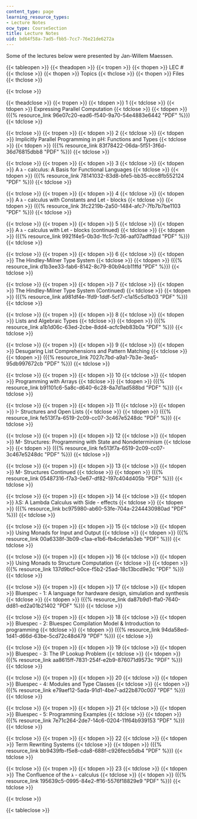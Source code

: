 ```yaml
---
content_type: page
learning_resource_types:
- Lecture Notes
ocw_type: CourseSection
title: Lecture Notes
uid: bd64f58a-7ad5-fbb5-7cc7-76e21de6272a
---
```


Some of the lectures below were presented by Jan-Willem Maessen.

{{< tableopen >}}
{{< theadopen >}}
{{< tropen >}}
{{< thopen >}}
LEC #
{{< thclose >}}
{{< thopen >}}
Topics
{{< thclose >}}
{{< thopen >}}
Files
{{< thclose >}}

{{< trclose >}}

{{< theadclose >}}
{{< tropen >}}
{{< tdopen >}}
1
{{< tdclose >}}
{{< tdopen >}}
Expressing Parallel Computation
{{< tdclose >}}
{{< tdopen >}}
({{% resource_link 96e07c20-ead6-f540-9a70-54e4883e6442 "PDF" %}})
{{< tdclose >}}

{{< trclose >}}
{{< tropen >}}
{{< tdopen >}}
2
{{< tdclose >}}
{{< tdopen >}}
Implicitly Parallel Programming in pH: Functions and Types
{{< tdclose >}}
{{< tdopen >}}
({{% resource_link 83f78422-06da-5f51-3f6d-36d76815dbb8 "PDF" %}})
{{< tdclose >}}

{{< trclose >}}
{{< tropen >}}
{{< tdopen >}}
3
{{< tdclose >}}
{{< tdopen >}}
A ג - calculus: A Basis for Functional Languages
{{< tdclose >}}
{{< tdopen >}}
({{% resource_link 78141032-83d8-bfe5-bb35-ecc8fb552124 "PDF" %}})
{{< tdclose >}}

{{< trclose >}}
{{< tropen >}}
{{< tdopen >}}
4
{{< tdclose >}}
{{< tdopen >}}
A ג - calculus with Constants and Let - blocks
{{< tdclose >}}
{{< tdopen >}}
({{% resource_link 3fc2219b-2a50-1484-afc7-7fb7b7be1103 "PDF" %}})
{{< tdclose >}}

{{< trclose >}}
{{< tropen >}}
{{< tdopen >}}
5
{{< tdclose >}}
{{< tdopen >}}
A ג - calculus with Let - blocks (continued)
{{< tdclose >}}
{{< tdopen >}}
({{% resource_link 9921f4e5-0b3d-1fc5-7c36-aaf07adffdad "PDF" %}})
{{< tdclose >}}

{{< trclose >}}
{{< tropen >}}
{{< tdopen >}}
6
{{< tdclose >}}
{{< tdopen >}}
The Hindley-Milner Type System
{{< tdclose >}}
{{< tdopen >}}
({{% resource_link d1b3ee33-fab6-8142-8c79-80b94cb11ffd "PDF" %}})
{{< tdclose >}}

{{< trclose >}}
{{< tropen >}}
{{< tdopen >}}
7
{{< tdclose >}}
{{< tdopen >}}
The Hindley-Milner Type System (Continued)
{{< tdclose >}}
{{< tdopen >}}
({{% resource_link a981df4e-1fd9-1ddf-5cf7-c1a15c5d1b03 "PDF" %}})
{{< tdclose >}}

{{< trclose >}}
{{< tropen >}}
{{< tdopen >}}
8
{{< tdclose >}}
{{< tdopen >}}
Lists and Algebraic Types
{{< tdclose >}}
{{< tdopen >}}
({{% resource_link a1b1d06c-63ed-2cbe-8dd4-acfc9eb83b0a "PDF" %}})
{{< tdclose >}}

{{< trclose >}}
{{< tropen >}}
{{< tdopen >}}
9
{{< tdclose >}}
{{< tdopen >}}
Desugaring List Comprehensions and Pattern Matching
{{< tdclose >}}
{{< tdopen >}}
({{% resource_link 7027c7bd-a9a1-7b3e-3ea5-95db997672cb "PDF" %}})
{{< tdclose >}}

{{< trclose >}}
{{< tropen >}}
{{< tdopen >}}
10
{{< tdclose >}}
{{< tdopen >}}
Programming with Arrays
{{< tdclose >}}
{{< tdopen >}}
({{% resource_link b91101c6-5a8c-d640-6c28-8a7d1ad588bd "PDF" %}})
{{< tdclose >}}

{{< trclose >}}
{{< tropen >}}
{{< tdopen >}}
11
{{< tdclose >}}
{{< tdopen >}}
I- Structures and Open Lists
{{< tdclose >}}
{{< tdopen >}}
({{% resource_link fe513f7a-6519-2c09-cc07-3c467e5248dc "PDF" %}})
{{< tdclose >}}

{{< trclose >}}
{{< tropen >}}
{{< tdopen >}}
12
{{< tdclose >}}
{{< tdopen >}}
M- Structures: Programming with State and Nondeterminism
{{< tdclose >}}
{{< tdopen >}}
({{% resource_link fe513f7a-6519-2c09-cc07-3c467e5248dc "PDF" %}})
{{< tdclose >}}

{{< trclose >}}
{{< tropen >}}
{{< tdopen >}}
13
{{< tdclose >}}
{{< tdopen >}}
M- Structures Continued
{{< tdclose >}}
{{< tdopen >}}
({{% resource_link 05487316-f7a3-0e67-df82-197c404d405b "PDF" %}})
{{< tdclose >}}

{{< trclose >}}
{{< tropen >}}
{{< tdopen >}}
14
{{< tdclose >}}
{{< tdopen >}}
λS: A Lambda Calculus with Side - effects
{{< tdclose >}}
{{< tdopen >}}
({{% resource_link bc975980-ab60-53fe-704a-2244430980ad "PDF" %}})
{{< tdclose >}}

{{< trclose >}}
{{< tropen >}}
{{< tdopen >}}
15
{{< tdclose >}}
{{< tdopen >}}
Using Monads for Input and Output
{{< tdclose >}}
{{< tdopen >}}
({{% resource_link 00a6338f-3b09-c1aa-e1b6-fb4cdefab3eb "PDF" %}})
{{< tdclose >}}

{{< trclose >}}
{{< tropen >}}
{{< tdopen >}}
16
{{< tdclose >}}
{{< tdopen >}}
Using Monads to Structure Computation
{{< tdclose >}}
{{< tdopen >}}
({{% resource_link 137d9bcf-b0ce-f5b2-25ad-18c13bcd9e3c "PDF" %}})
{{< tdclose >}}

{{< trclose >}}
{{< tropen >}}
{{< tdopen >}}
17
{{< tdclose >}}
{{< tdopen >}}
Bluespec - 1: A language for hardware design, simulation and synthesis
{{< tdclose >}}
{{< tdopen >}}
({{% resource_link da87b9d1-ffa0-7640-dd81-ed2a01b21402 "PDF" %}})
{{< tdclose >}}

{{< trclose >}}
{{< tropen >}}
{{< tdopen >}}
18
{{< tdclose >}}
{{< tdopen >}}
Bluespec - 2: Bluespec Compilation Model & Introduction to programming
{{< tdclose >}}
{{< tdopen >}}
({{% resource_link 94da58ed-1d41-d66d-63be-5cd72c48d479 "PDF" %}})
{{< tdclose >}}

{{< trclose >}}
{{< tropen >}}
{{< tdopen >}}
19
{{< tdclose >}}
{{< tdopen >}}
Bluespec - 3: The IP Lookup Problem
{{< tdclose >}}
{{< tdopen >}}
({{% resource_link aa8615ff-7831-254f-e2b9-876071d9573c "PDF" %}})
{{< tdclose >}}

{{< trclose >}}
{{< tropen >}}
{{< tdopen >}}
20
{{< tdclose >}}
{{< tdopen >}}
Bluespec - 4: Modules and Type Classes
{{< tdclose >}}
{{< tdopen >}}
({{% resource_link e79aef12-5ada-91d1-4be7-ad22b870c007 "PDF" %}})
{{< tdclose >}}

{{< trclose >}}
{{< tropen >}}
{{< tdopen >}}
21
{{< tdclose >}}
{{< tdopen >}}
Bluespec - 5: Programming Examples
{{< tdclose >}}
{{< tdopen >}}
({{% resource_link 7e71c264-2de7-14c6-0204-11f64b939153 "PDF" %}})
{{< tdclose >}}

{{< trclose >}}
{{< tropen >}}
{{< tdopen >}}
22
{{< tdclose >}}
{{< tdopen >}}
Term Rewriting Systems
{{< tdclose >}}
{{< tdopen >}}
({{% resource_link bb9439fb-f5e8-cda8-688f-c926fecb5db4 "PDF" %}})
{{< tdclose >}}

{{< trclose >}}
{{< tropen >}}
{{< tdopen >}}
23
{{< tdclose >}}
{{< tdopen >}}
The Confluence of the ג - calculus
{{< tdclose >}}
{{< tdopen >}}
({{% resource_link 195639c5-0995-84e2-ff16-5576f18829e9 "PDF" %}})
{{< tdclose >}}

{{< trclose >}}

{{< tableclose >}}